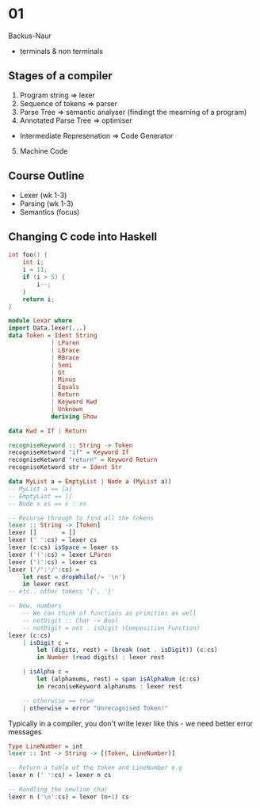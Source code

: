 # 01 

Backus-Naur 
* terminals & non terminals 

## Stages of a compiler 
1. Program string => lexer 
2. Sequence of tokens => parser
3. Parse Tree => semantic analyser (findingt the mearning of a program) 
4. Annotated Parse Tree => optimiser 
*  Intermediate Represenation => Code Generator 
5. Machine Code

## Course Outline 
* Lexer (wk 1-3)
* Parsing (wk 1-3) 
* Semantics (focus) 

## Changing C code into Haskell 

```C
int foo() { 
    int i; 
    i = 11; 
    if (i > 5) { 
        i--; 
    }
    return i;
}
```

```hs
module Lexar where
import Data.lexer(...)
data Token = Ident String
            | LParen
            | LBrace
            | RBrace 
            | Semi 
            | Gt
            | Minus
            | Equals
            | Return 
            | Keyword Kwd 
            | Unknown 
            deriving Show

data Kwd = If | Return

recogniseKeyword :: String -> Token 
recogniseKetword "if" = Keyword If
recogniseKetword "return" = Keyword Return
recogniseKetword str = Ident Str

data MyList a = EmptyList | Node a (MyList a))
-- MyList a == [a] 
-- EmptyList == [] 
-- Node x xs == x : xs

-- Recurse through to find all the tokens
lexer :: String -> [Token]
lexer []       = [] 
lexer (' ':cs) = lexer cs
lexer (c:cs) isSpace = lexer cs
lexer ('(':cs) = lexer LParen
lexer (')':cs) = lexer cs
lexer ('/':'/':cs) = 
    let rest = dropWhile(/= '\n')
    in lexer rest
-- etc.. other tokens '{', '}'

-- Now, numbers 
    -- We can think of functions as primities as well 
    -- notDigit :: Char -> Bool 
    -- notDigit = not . isDigit (Composition Function) 
lexer (c:cs) 
    | isDigit c = 
        let (digits, rest) = (break (not . isDigit)) (c:cs) 
        in Number (read digits) : lexer rest

    | isAlpha c = 
        let (alphanums, rest) = span isAlphaNum (c:cs) 
        in reconiseKeyword alphanums : lexer rest 

    -- otherwise == true
    | otherwise = error "Unrecognised Token!"
```

Typically in a compiler, you don't write lexer like this - we need better error messages

```hs
Type LineNumber = int
lexer :: Int -> String -> [(Token, LineNumber)] 

-- Return a tuble of the token and LineNumber e.g
lexer n (' ':cs) = lexer n cs

-- Handling the newline char 
lexer n ('\n':cs) = lexer (n+1) cs
```

